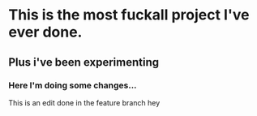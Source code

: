 # This is the most fuckall project I've ever done.

## Plus i've been experimenting

### Here I'm doing some changes...

This is an edit done in the feature branch hey
